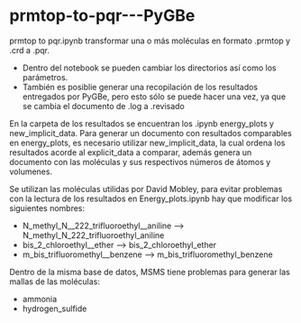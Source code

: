 # prmtop-to-pqr---PyGBe

prmtop to pqr.ipynb transformar una o más moléculas en formato .prmtop y .crd a .pqr. 
- Dentro del notebook se pueden cambiar los directorios así como los parámetros. 
- También es posiblie generar una recopilación de los resultados entregados por PyGBe, pero esto sólo se puede hacer una vez, ya que se cambia el documento de .log a .revisado

En la carpeta de los resultados se encuentran los .ipynb energy_plots y new_implicit_data.
Para generar un documento con resultados comparables en energy_plots, es necesario utilizar new_implicit_data, la cual ordena los resultados acorde al explicit_data a comparar, además genera un documento con las moléculas y sus respectivos números de átomos y volumenes.




Se utilizan las moléculas utilidas por David Mobley, para evitar problemas con la lectura de los resultados en Energy_plots.ipynb hay que modificar los siguientes nombres:
- N_methyl_N__222_trifluoroethyl__aniline --> N_methyl_N_222_trifluoroethyl_aniline
- bis_2_chloroethyl__ether --> bis_2_chloroethyl_ether
- m_bis_trifluoromethyl__benzene --> m_bis_trifluoromethyl_benzene

Dentro de la misma base de datos, MSMS tiene problemas para generar las mallas de las moléculas:
- ammonia 
- hydrogen_sulfide
